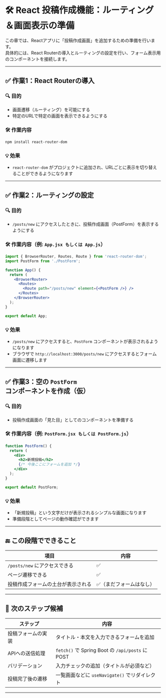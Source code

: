# 🛠️ React 投稿作成機能：ルーティング＆画面表示の準備

この章では、Reactアプリに「投稿作成画面」を追加するための準備を行います。  
具体的には、React Routerの導入とルーティングの設定を行い、フォーム表示用のコンポーネントを接続します。

---

## ✅ 作業1：React Routerの導入

### 🔍 目的

- 画面遷移（ルーティング）を可能にする  
- 特定のURLで特定の画面を表示できるようにする  

### 🛠️ 作業内容

```bash
npm install react-router-dom
```

### 💡 効果

- `react-router-dom` がプロジェクトに追加され、URLごとに表示を切り替えることができるようになります

---

## ✅ 作業2：ルーティングの設定

### 🔍 目的

- `/posts/new` にアクセスしたときに、投稿作成画面（PostForm）を表示するようにする

### 🛠️ 作業内容（例: `App.jsx もしくは App.js`）

```jsx
import { BrowserRouter, Routes, Route } from 'react-router-dom';
import PostForm from './PostForm';

function App() {
  return (
    <BrowserRouter>
      <Routes>
        <Route path="/posts/new" element={<PostForm />} />
      </Routes>
    </BrowserRouter>
  );
}

export default App;
```

### 💡 効果

- `/posts/new` にアクセスすると、`PostForm` コンポーネントが表示されるようになります  
- ブラウザで `http://localhost:3000/posts/new` にアクセスするとフォーム画面に遷移します

---

## ✅ 作業3：空の `PostForm` コンポーネントを作成（仮）

### 🔍 目的

- 投稿作成画面の「見た目」としてのコンポーネントを準備する

### 🛠️ 作業内容（例: `PostForm.jsx もしくは PostForm.js`）

```jsx
function PostForm() {
  return (
    <div>
      <h2>新規投稿</h2>
      {/* 今後ここにフォームを追加 */}
    </div>
  );
}

export default PostForm;
```

### 💡 効果

- 「新規投稿」という文字だけが表示されるシンプルな画面になります  
- 準備段階としてページの動作確認ができます

---

## 🔚 この段階でできること

| 項目 | 内容 |
|------|------|
| `/posts/new` にアクセスできる | ✅ |
| ページ遷移できる | ✅ |
| 投稿作成フォームの土台が表示される | ✅（まだフォームはなし） |

---

## 🎯 次のステップ候補

| ステップ | 内容 |
|----------|------|
| 投稿フォームの実装 | タイトル・本文を入力できるフォームを追加 |
| APIへの送信処理 | `fetch()` で Spring Boot の `/api/posts` にPOST |
| バリデーション | 入力チェックの追加（タイトルが必須など） |
| 投稿完了後の遷移 | 一覧画面などに `useNavigate()` でリダイレクト |

---
